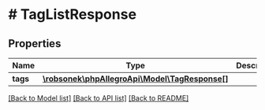 # # TagListResponse

## Properties

Name | Type | Description | Notes
------------ | ------------- | ------------- | -------------
**tags** | [**\robsonek\phpAllegroApi\Model\TagResponse[]**](TagResponse.md) |  |

[[Back to Model list]](../../README.md#models) [[Back to API list]](../../README.md#endpoints) [[Back to README]](../../README.md)
